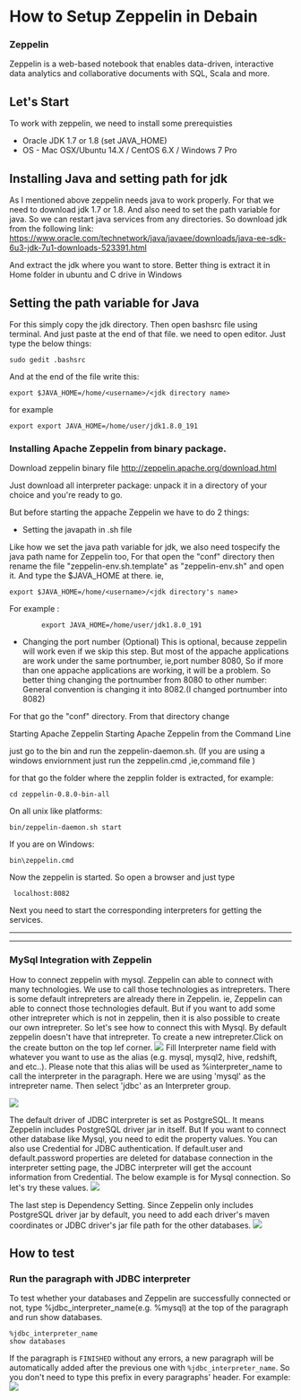 # How to Setup Zeppelin in Debain


### Zeppelin
Zeppelin is a web-based notebook that enables data-driven,
interactive data analytics and collaborative documents with SQL, Scala and more.

## Let's Start

To work with zeppelin, we need to install some prerequisties 
 - Oracle JDK 	1.7 or 1.8 (set JAVA_HOME)
 -  OS        -  Mac OSX/Ubuntu 14.X /                CentOS 6.X /  Windows 7 Pro

## Installing Java and setting path for jdk
As I mentioned above zeppelin needs java to work properly. For that we need to download jdk 1.7 or 1.8. And also need to set the path variable for java. So we can restart java services from any directories.
So download jdk from the following link:
https://www.oracle.com/technetwork/java/javaee/downloads/java-ee-sdk-6u3-jdk-7u1-downloads-523391.html

And extract the jdk where you want to store. Better thing is extract it in Home folder in ubuntu and C drive in Windows
## Setting the path variable for Java
For this simply copy the jdk directory. Then open bashsrc file using terminal. And just paste at the end of that file.
we need to open editor. 
Just type the below things:
```
sudo gedit .bashsrc
``` 
And at the end of the file write this:
```
export $JAVA_HOME=/home/<username>/<jdk directory name>
```
for example
```
export export JAVA_HOME=/home/user/jdk1.8.0_191
```

### Installing Apache Zeppelin from binary package.

Download zeppelin binary file
http://zeppelin.apache.org/download.html

Just download all interpreter package: unpack it in a directory of your choice and you're ready to go.

But before starting the appache Zeppelin we have to do 2 things:

- Setting the javapath in .sh file

 Like how we set the java path variable for jdk, we also need tospecify the java path name for Zeppelin too,
 For that open the "conf" directory then rename the file "zeppelin-env.sh.template" as "zeppelin-env.sh" and open it.
 And type the $JAVA_HOME at there.
ie, 
```
export $JAVA_HOME=/home/<username>/<jdk directory's name>
```
For example :  
```
        export JAVA_HOME=/home/user/jdk1.8.0_191
```
  

-  Changing the port number (Optional)
 This is optional, because zeppelin will work even if we skip this step.
 But most of the appache applications are work under the same portnumber, ie,port number 8080, So if more than one appache applications are working, it will be a problem. So better thing changing the portnumber from 8080 to other number:
 General convention is changing it into 8082.(I changed portnumber into 8082)
 
 For that go the "conf" directory. From that directory change 

Starting Apache Zeppelin
Starting Apache Zeppelin from the Command Line

just go to the bin and run the zeppelin-daemon.sh. (If you are using a windows enviornment just run the zeppelin.cmd ,ie,command file )

for that go the folder where the zepplin folder is extracted, 
for example:
```
cd zeppelin-0.8.0-bin-all
``` 


On all unix like platforms:
```
bin/zeppelin-daemon.sh start
```
If you are on Windows:
```
bin\zeppelin.cmd
```
Now the zeppelin is started. So open a browser and just type 
```
 localhost:8082
```
Next you need to start the corresponding interpreters for getting the services.
****************************************

 
*********************************************
### MySql Integration with Zeppelin

How to connect zeppelin with mysql.
Zeppelin can able to connect with many technologies. We use to call those technologies as intrepreters. There is some default intrepreters are already there in Zeppelin. ie, Zeppelin can able to connect those technologies default. But if you want to add some other intrepreter which is not in zeppelin, then it is also possible to create our own intrepreter.
So let's see how to connect this with Mysql. By default zeppelin doesn't have that intrepreter.
To create a new intrepreter.Click on the create button on the top lef corner.
 ![](https://zeppelin.apache.org/docs/0.8.0/assets/themes/zeppelin/img/docs-img/click_create_button.png)
 Fill Interpreter name field with whatever you want to use as the alias (e.g. mysql, mysql2, hive, redshift, and etc..). Please note that this alias will be used as %interpreter_name to call the interpreter in the paragraph. Here we are
 using 'mysql' as the intrepreter name. Then select 'jdbc' as an Interpreter group. 

![](https://zeppelin.apache.org/docs/0.8.0/assets/themes/zeppelin/img/docs-img/select_name_and_group.png|width=100)

 The default driver of JDBC interpreter is set as PostgreSQL. It means Zeppelin includes PostgreSQL driver jar in itself. But If you want to connect other database like Mysql, you need to edit the property values. You can also use Credential for JDBC authentication. If default.user and default.password properties are deleted for database connection in the interpreter setting page, the JDBC interpreter will get the account information from Credential.
The below example is for Mysql connection. So let's try these values.
![](https://zeppelin.apache.org/docs/0.8.0/assets/themes/zeppelin/img/docs-img/edit_properties.png)


The last step is Dependency Setting. 
Since Zeppelin only includes PostgreSQL driver jar by default, you need to add each driver's maven coordinates or JDBC driver's jar file path for the other databases.
![](https://zeppelin.apache.org/docs/0.8.0/assets/themes/zeppelin/img/docs-img/edit_dependencies.png)

## How to test
### Run the paragraph with JDBC interpreter

To test whether your databases and Zeppelin are successfully connected or not, type %jdbc_interpreter_name(e.g. %mysql) at the top of the paragraph and run show databases.
```
%jdbc_interpreter_name
show databases
```
If the paragraph is `FINISHED` without any errors, a new paragraph will be automatically added after the previous one with `%jdbc_interpreter_name`. So you don't need to type this prefix in every paragraphs' header.
For example:
![](https://zeppelin.apache.org/docs/0.8.0/assets/themes/zeppelin/img/docs-img/run_paragraph_with_jdbc.png)




